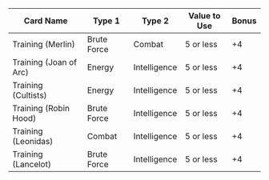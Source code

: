 | Card Name | Type 1 | Type 2 | Value to Use | Bonus |
|---------|------|------|------------|-----|
| Training (Merlin) | Brute Force | Combat | 5 or less | +4 |
| Training (Joan of Arc) | Energy | Intelligence | 5 or less | +4 |
| Training (Cultists) | Energy | Intelligence | 5 or less | +4 |
| Training (Robin Hood) | Brute Force | Intelligence | 5 or less | +4 |
| Training (Leonidas) | Combat | Intelligence | 5 or less | +4 |
| Training (Lancelot) | Brute Force | Intelligence | 5 or less | +4 |